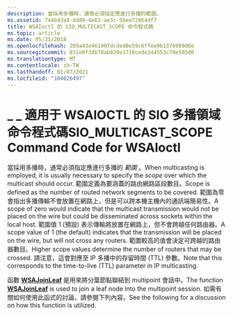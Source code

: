 ```yaml
---
description: 當採用多播時，通常必須指定應進行多播的範圍。
ms.assetid: 744b43a8-dd89-4e63-ae3c-5bee72864df7
title: WSAIoctl 的 SIO_MULTICAST_SCOPE 命令程式碼
ms.topic: article
ms.date: 05/31/2018
ms.openlocfilehash: 209a43e461907dcded8e59c6ffee9b1376989d6e
ms.sourcegitcommit: 831e8f3db78ab820e1710cede244553c70e50500
ms.translationtype: MT
ms.contentlocale: zh-TW
ms.lasthandoff: 01/07/2021
ms.locfileid: "104026497"
---
```

# <a name="sio_multicast_scope-command-code-for-wsaioctl"></a><span data-ttu-id="c84ea-103">\_ \_ 適用于 WSAIOCTL 的 SIO 多播領域命令程式碼</span><span class="sxs-lookup"><span data-stu-id="c84ea-103">SIO\_MULTICAST\_SCOPE Command Code for WSAIoctl</span></span>

<span data-ttu-id="c84ea-104">當採用多播時，通常必須指定應進行多播的 *範圍* 。</span><span class="sxs-lookup"><span data-stu-id="c84ea-104">When multicasting is employed, it is usually necessary to specify the *scope* over which the multicast should occur.</span></span> <span data-ttu-id="c84ea-105">範圍定義為要涵蓋的路由網路區段數目。</span><span class="sxs-lookup"><span data-stu-id="c84ea-105">Scope is defined as the number of routed network segments to be covered.</span></span> <span data-ttu-id="c84ea-106">範圍為零會指出多播傳輸不會放置在網路上，但是可以跨本機主機內的通訊端簡易性。</span><span class="sxs-lookup"><span data-stu-id="c84ea-106">A scope of zero would indicate that the multicast transmission would not be placed on the wire but could be disseminated across sockets within the local host.</span></span> <span data-ttu-id="c84ea-107">範圍值 1 (預設) 表示傳輸將放置在網路上，但不會跨越任何路由器。</span><span class="sxs-lookup"><span data-stu-id="c84ea-107">A scope value of 1 (the default) indicates that the transmission will be placed on the wire, but will not cross any routers.</span></span> <span data-ttu-id="c84ea-108">範圍較高的值會決定可跨越的路由器數目。</span><span class="sxs-lookup"><span data-stu-id="c84ea-108">Higher scope values determine the number of routers that may be crossed.</span></span> <span data-ttu-id="c84ea-109">請注意，這會對應至 IP 多播中的存留時間 (TTL) 參數。</span><span class="sxs-lookup"><span data-stu-id="c84ea-109">Note that this corresponds to the time-to-live (TTL) parameter in IP multicasting.</span></span>

<span data-ttu-id="c84ea-110">函數 [**WSAJoinLeaf**](/windows/desktop/api/Winsock2/nf-winsock2-wsajoinleaf) 是用來將分葉節點聯結到 multipoint 會話中。</span><span class="sxs-lookup"><span data-stu-id="c84ea-110">The function [**WSAJoinLeaf**](/windows/desktop/api/Winsock2/nf-winsock2-wsajoinleaf) is used to join a leaf node into the multipoint session.</span></span> <span data-ttu-id="c84ea-111">如需有關如何使用此函式的討論，請參閱下列內容。</span><span class="sxs-lookup"><span data-stu-id="c84ea-111">See the following for a discussion on how this function is utilized.</span></span>

 

 



